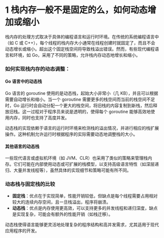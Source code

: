 # 1 栈内存一般不是固定的么，如何动态增加或缩小

栈内存的处理方式取决于具体的编程语言和运行时环境。在传统的系统编程语言中（如 C 或 C++），每个线程的栈内存大小通常在线程创建时就固定了，而且不会动态增长或缩小。超出这个固定栈空间将导致栈溢出错误。然而，有些现代编程语言和环境，如 Go，采用了不同的策略，允许栈内存动态地增长和缩小。

### 如何实现栈内存的动态调整：

#### Go 语言中的动态栈

Go 语言的 goroutine 使用的是动态栈，起始大小非常小（几 KB），并且可以根据需要自动增长和缩小。当一个 goroutine 需要更多的栈空间而当前的栈空间不足时，Go 运行时会自动分配一个更大的栈空间，将旧栈的内容复制到新栈，然后释放旧栈。这一过程对于程序员来说是透明的，使得每个 goroutine 能够高效地使用内存，同时也支持了高度并发。

动态栈的实现依赖于语言的运行时环境来检测栈的溢出情况，并进行相应的栈扩展操作。这种机制允许运行时根据程序的实际需要动态地调整栈的大小。

#### 其他语言的动态栈

一些现代语言或虚拟机环境（如 JVM、CLR）也采用了类似的策略来管理栈内存。它们可能在内部使用动态或可扩展的栈模型，以支持高级语言特性（如深层递归、大量并发线程等），虽然具体的实现细节和策略可能有所不同。

### 动态栈与固定栈的比较

-   **固定栈**：优点在于实现简单，性能开销较低，但缺点是每个线程需要占用相对较大的连续内存空间，且一旦栈溢出，程序将崩溃。
-   **动态栈**：优点是内存使用更高效，可以支持更多的并发线程和递归深度，缺点是实现复杂，可能会有额外的性能开销（如栈迁移）。

动态栈使得语言能够更灵活地处理复杂的程序结构和高并发需求，尤其适用于现代应用程序的开发。

